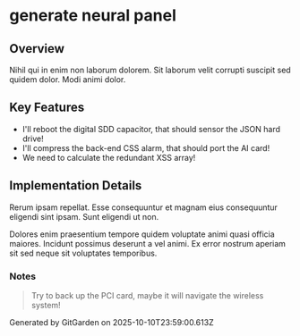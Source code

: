 # generate neural panel

## Overview
Nihil qui in enim non laborum dolorem. Sit laborum velit corrupti suscipit sed quidem dolor. Modi animi dolor.

## Key Features
- I'll reboot the digital SDD capacitor, that should sensor the JSON hard drive!
- I'll compress the back-end CSS alarm, that should port the AI card!
- We need to calculate the redundant XSS array!

## Implementation Details
Rerum ipsam repellat. Esse consequuntur et magnam eius consequuntur eligendi sint ipsam. Sunt eligendi ut non.
 Dolores enim praesentium tempore quidem voluptate animi quasi officia maiores. Incidunt possimus deserunt a vel animi. Ex error nostrum aperiam sit sed neque sit voluptates temporibus.

### Notes
> Try to back up the PCI card, maybe it will navigate the wireless system!

Generated by GitGarden on 2025-10-10T23:59:00.613Z